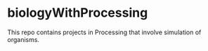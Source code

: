 # biologyWithProcessing
This repo contains projects in Processing that involve simulation of organisms.
